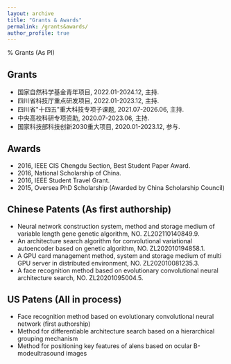 ```yaml
---
layout: archive
title: "Grants & Awards"
permalink: /grants&awards/
author_profile: true
---
```


% Grants  (As PI)
## Grants
* 国家自然科学基金青年项目, 2022.01-2024.12, 主持.
* 四川省科技厅重点研发项目, 2022.01-2023.12, 主持.
* 四川省"十四五"重大科技专项子课题, 2021.07-2026.06, 主持.
* 中央高校科研专项资助, 2020.07-2023.06, 主持.
* 国家科技部科技创新2030重大项目, 2020.01-2023.12, 参与.

## Awards
* 2016, IEEE CIS Chengdu Section, Best Student Paper Award.
* 2016, National Scholarship of China.
* 2016, IEEE Student Travel Grant.
* 2015, Oversea PhD Scholarship (Awarded by China Scholarship Council)

## Chinese Patents (As first authorship)
* Neural network construction system, method and storage medium of variable length gene genetic algorithm, NO. ZL202110140849.9.
* An architecture search algorithm for convolutional variational autoencoder based on genetic algorithm, NO. ZL202010194858.1.
* A GPU card management method, system and storage medium of multi GPU server in distributed environment, NO. ZL202010081235.3.
* A face recognition method based on evolutionary convolutional neural architecture search, NO. ZL20201095004.5. 

## US Patens (All in process)
* Face recognition method based on evolutionary convolutional neural network (first authorship)
* Method for differentiable architecture search based on a hierarchical grouping mechanism
* Method for positioning key features of alens based on ocular B-modeultrasound images
